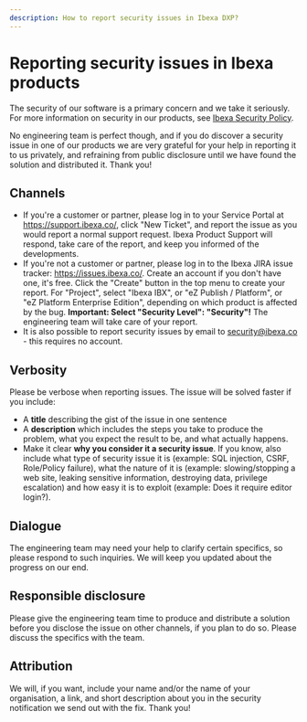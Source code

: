 ```yaml
---
description: How to report security issues in Ibexa DXP?
---
```


# Reporting security issues in Ibexa products

The security of our software is a primary concern and we take it seriously.
For more information on security in our products, see [Ibexa Security Policy](https://www.ibexa.co/about-ibexa/security).

No engineering team is perfect though, and if you do discover a security issue in one of our products we are very grateful for your help in reporting it to us privately, and refraining from public disclosure until we have found the solution and distributed it. Thank you!

## Channels

- If you're a customer or partner, please log in to your Service Portal at <https://support.ibexa.co/>, click "New Ticket", and report the issue as you would report a normal support request. Ibexa Product Support will respond, take care of the report, and keep you informed of the developments.
- If you're not a customer or partner, please log in to the Ibexa JIRA issue tracker: <https://issues.ibexa.co/>. Create an account if you don't have one, it's free. Click the "Create" button in the top menu to create your report. For "Project", select "Ibexa IBX", or "eZ Publish / Platform", or "eZ Platform Enterprise Edition", depending on which product is affected by the bug. **Important: Select "Security Level": "Security"!** The engineering team will take care of your report.
- It is also possible to report security issues by email to <security@ibexa.co> - this requires no account.

## Verbosity

Please be verbose when reporting issues. The issue will be solved faster if you include:

- A **title** describing the gist of the issue in one sentence
- A **description** which includes the steps you take to produce the problem, what you expect the result to be, and what actually happens.
- Make it clear **why you consider it a security issue**. If you know, also include what type of security issue it is (example: SQL injection, CSRF, Role/Policy failure), what the nature of it is (example: slowing/stopping a web site, leaking sensitive information, destroying data, privilege escalation) and how easy it is to exploit (example: Does it require editor login?).

## Dialogue

The engineering team may need your help to clarify certain specifics, so please respond to such inquiries. We will keep you updated about the progress on our end.

## Responsible disclosure

Please give the engineering team time to produce and distribute a solution before you disclose the issue on other channels, if you plan to do so. Please discuss the specifics with the team.

## Attribution

We will, if you want, include your name and/or the name of your organisation, a link, and short description about you in the security notification we send out with the fix. Thank you!
